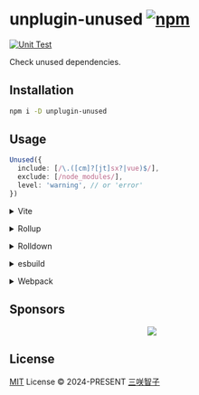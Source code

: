# unplugin-unused [![npm](https://img.shields.io/npm/v/unplugin-unused.svg)](https://npmjs.com/package/unplugin-unused)

[![Unit Test](https://github.com/unplugin/unplugin-unused/actions/workflows/unit-test.yml/badge.svg)](https://github.com/unplugin/unplugin-unused/actions/workflows/unit-test.yml)

Check unused dependencies.

## Installation

```bash
npm i -D unplugin-unused
```

## Usage

```ts
Unused({
  include: [/\.([cm]?[jt]sx?|vue)$/],
  exclude: [/node_modules/],
  level: 'warning', // or 'error'
})
```

<details>
<summary>Vite</summary><br>

```ts
// vite.config.ts
import UnpluginUnused from 'unplugin-unused/vite'

export default defineConfig({
  plugins: [UnpluginUnused()],
})
```

<br></details>

<details>
<summary>Rollup</summary><br>

```ts
// rollup.config.js
import UnpluginUnused from 'unplugin-unused/rollup'

export default {
  plugins: [UnpluginUnused()],
}
```

<br></details>

<details>
<summary>Rolldown</summary><br>

```ts
// rolldown.config.js
import UnpluginUnused from 'unplugin-unused/rolldown'

export default {
  plugins: [UnpluginUnused()],
}
```

<br></details>

<details>
<summary>esbuild</summary><br>

```ts
// esbuild.config.js
import { build } from 'esbuild'

build({
  plugins: [require('unplugin-unused/esbuild')()],
})
```

<br></details>

<details>
<summary>Webpack</summary><br>

```ts
// webpack.config.js
module.exports = {
  /* ... */
  plugins: [require('unplugin-unused/webpack')()],
}
```

<br></details>

## Sponsors

<p align="center">
  <a href="https://cdn.jsdelivr.net/gh/sxzz/sponsors/sponsors.svg">
    <img src='https://cdn.jsdelivr.net/gh/sxzz/sponsors/sponsors.svg'/>
  </a>
</p>

## License

[MIT](./LICENSE) License © 2024-PRESENT [三咲智子](https://github.com/sxzz)
